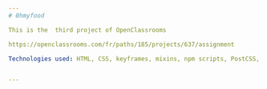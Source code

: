 ```yaml
---
# 0hmyfood

This is the  third project of OpenClassrooms

https://openclassrooms.com/fr/paths/185/projects/637/assignment

Technologies used: HTML, CSS, keyframes, mixins, npm scripts, PostCSS, Sass.


---
```


